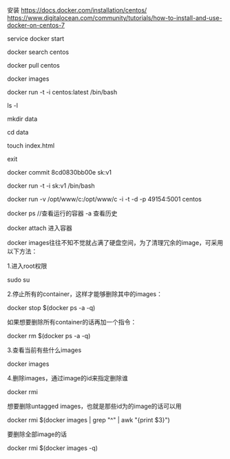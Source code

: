 安装 https://docs.docker.com/installation/centos/
https://www.digitalocean.com/community/tutorials/how-to-install-and-use-docker-on-centos-7

service docker start

docker search centos

docker  pull centos

docker images

docker run -t -i centos:latest /bin/bash 

ls -l

mkdir data

cd data

touch index.html

exit

docker commit 8cd0830bb00e sk:v1

docker run -t -i sk:v1 /bin/bash 

docker run -v /opt/www/c:/opt/www/c  -i -t -d -p 49154:5001  centos

docker ps  //查看运行的容器  -a 查看历史

docker attach 进入容器

docker images往往不知不觉就占满了硬盘空间，为了清理冗余的image，可采用以下方法：

1.进入root权限

sudo su

2.停止所有的container，这样才能够删除其中的images：

docker stop $(docker ps -a -q)

如果想要删除所有container的话再加一个指令：

docker rm $(docker ps -a -q)

3.查看当前有些什么images

docker images

4.删除images，通过image的id来指定删除谁

docker rmi <image id>

想要删除untagged images，也就是那些id为<None>的image的话可以用

docker rmi $(docker images | grep "^<none>" | awk "{print $3}")

要删除全部image的话

docker rmi $(docker images -q)



